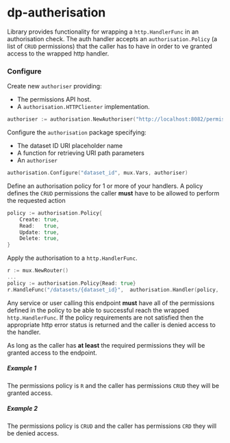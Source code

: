 # dp-autherisation
Library provides functionality for wrapping a `http.HandlerFunc` in an authorisation check. The auth handler accepts 
an `authorisation.Policy` (a list of `CRUD` permissions) that the caller has to have in order to ve granted access to 
the wrapped http handler.

### Configure
Create new `authoriser` providing:
 - The permissions API host. 
 - A `authorisation.HTTPClienter` implementation.

```go
authoriser := authorisation.NewAuthoriser("http://localhost:8082/permissions", httpClienter)
```

Configure the `authorisation` package specifying:
 - The dataset ID URI placeholder name
 - A function for retrieving URI path parameters
 - An `authoriser`

```go
authorisation.Configure("dataset_id", mux.Vars, authoriser)
```

Define an authorisation policy for 1 or more of your handlers. A policy defines the `CRUD` permissions the caller **must** have to be allowed to perform 
the requested action

```go
policy := authorisation.Policy{
    Create: true,
    Read:   true,
    Update: true,
    Delete: true,
}
````

Apply the authorisation to a `http.HandlerFunc`.
```go
r := mux.NewRouter()
...
policy := authorisation.Policy{Read: true}
r.HandleFunc("/datasets/{dataset_id}",  authorisation.Handler(policy,  func(w http.ResponseWriter, r *http.Request) { ... })
```
Any service or user calling this endpoint **must** have all of the permissions defined in the policy to be able to 
successful reach the wrapped `http.HandlerFunc`. If the policy requirements are not satisfied then the appropriate http 
error status is returned and the caller is denied access to the handler. 

As long as the caller has **at least** the required permissions they will be granted access to the endpoint.

##### Example 1
The permissions policy is `R` and the  caller has permissions `CRUD` they will be granted access.

##### Example 2
The permissions policy is `CRUD` and the  caller has permissions `CRD` they will be denied access.

